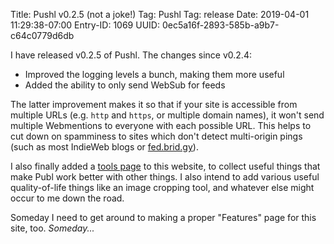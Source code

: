 Title: Pushl v0.2.5 (not a joke!)
Tag: Pushl
Tag: release
Date: 2019-04-01 11:29:38-07:00
Entry-ID: 1069
UUID: 0ec5a16f-2893-585b-a9b7-c64c0779d6db

I have released v0.2.5 of Pushl. The changes since v0.2.4:

* Improved the logging levels a bunch, making them more useful
* Added the ability to only send WebSub for feeds

The latter improvement makes it so that if your site is accessible from multiple URLs (e.g. `http` and `https`, or multiple domain names), it won't send multiple Webmentions to everyone with each possible URL. This helps to cut down on spamminess to sites which don't detect multi-origin pings (such as most IndieWeb blogs or [fed.brid.gy](https://fed.brid.gy)).

I also finally added a [tools page](/tools/) to this website, to collect useful things that make Publ work better with other things. I also intend to add various useful quality-of-life things like an image cropping tool, and whatever else might occur to me down the road.

Someday I need to get around to making a proper "Features" page for this site, too. *Someday...*
